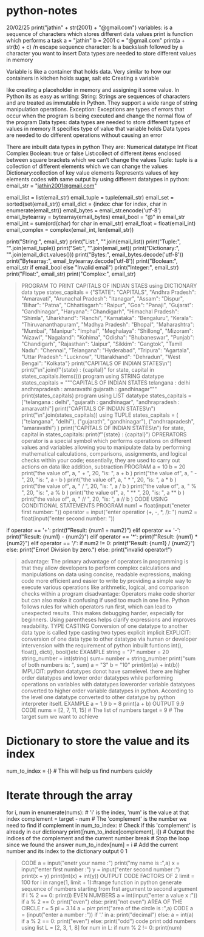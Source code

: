 # python-notes
20/02/25
print("jathin" + str(2001) + "@gmail.com")
variables: is a sequence of characters which stores different data values
print is function which performs a task
a = "jathin"
b = 2001
c = "@gmail.com"
print(a + str(b) + c)
/n escape sequence character:
Is a backslash followed by a character you want to insert
Data types:are needed to store different values in memory

Variable is like a container that holds data. Very similar to how our containers in kitchen holds sugar, salt etc Creating a variable

like creating a placeholder in memory and assigning it some value. In Python its as easy as writing:
String: Strings are sequences of characters and are treated as immutable in Python. They support a wide range of string manipulation operations.
Exception: Exceptions are types of errors that occur when the program is being executed and change the normal flow of the program
Data types: data types are needed to store different types of values in memory
It specifies type of value that variable holds
Data types are needed to do different operations without causing an error


There are inbuilt data types in python
They are:
Numerical datatype
Int
Float
Complex
Boolean: true or false 
List:collect of different items enclosed between square brackets which we can’t change the values
Tuple: tuple is a collection of different elements which we can change the values
Dictionary:collection of key value elements 
Represents values of key elements
codes with same output by using different datatypes in python:
email_str = "jathin2001@gmail.com"

email_list = list(email_str)
email_tuple = tuple(email_str)
email_set = sorted(set(email_str))
email_dict = {index: char for index, char in enumerate(email_str)}
email_bytes = email_str.encode('utf-8')
email_bytearray = bytearray(email_bytes)
email_bool = "@" in email_str
email_int = sum(ord(char) for char in email_str)
email_float = float(email_int)
email_complex = complex(email_int, len(email_str))

print("String:", email_str)
print("List:", "".join(email_list))
print("Tuple:", "".join(email_tuple))
print("Set:", "".join(email_set))
print("Dictionary:", "".join(email_dict.values()))
print("Bytes:", email_bytes.decode('utf-8'))
print("Bytearray:", email_bytearray.decode('utf-8'))
print("Boolean:", email_str if email_bool else "Invalid email")
print("Integer:", email_str)
print("Float:", email_str)
print("Complex:", email_str)
>PROGRAM TO PRINT CAPITALS OF INDIAN STAES using DICTIONARY data type
states_capitals = {"STATE": "CAPITALS", "Andhra Pradesh": "Amaravati", "Arunachal Pradesh": "Itanagar", "Assam": "Dispur",
    "Bihar": "Patna", "Chhattisgarh": "Raipur", "Goa": "Panaji", "Gujarat": "Gandhinagar",
    "Haryana": "Chandigarh", "Himachal Pradesh": "Shimla", "Jharkhand": "Ranchi",
    "Karnataka": "Bengaluru", "Kerala": "Thiruvananthapuram", "Madhya Pradesh": "Bhopal",
    "Maharashtra": "Mumbai", "Manipur": "Imphal", "Meghalaya": "Shillong",
    "Mizoram": "Aizawl", "Nagaland": "Kohima", "Odisha": "Bhubaneswar",
    "Punjab": "Chandigarh", "Rajasthan": "Jaipur", "Sikkim": "Gangtok",
    "Tamil Nadu": "Chennai", "Telangana": "Hyderabad", "Tripura": "Agartala",
    "Uttar Pradesh": "Lucknow", "Uttarakhand": "Dehradun", "West Bengal": "Kolkata"}
print("CAPITALS OF INDIAN STATES\n")
print("\n".join(f"{state} : {capital}" for state, capital in states_capitals.items()))
>program using STRING datatype
states_capitals = """CAPITALS OF INDIAN STATES
telangana : delhi
andhrapradesh : amaravathi
gujarath : gandhinagar"""
print(states_capitals)
> program using LIST datatype
>states_capitals = ["telangana : delhi", "gujarath : gandhinagar", "andhrapradesh : amaravathi"]
print("CAPITALS OF INDIAN STATES\n")
print("\n".join(states_capitals))
>using TUPLE
states_capitals = (
    ("telangana", "delhi"), ("gujarath", "gandhinagar"), ("andhrapradesh", "amaravathi")
    )
print("CAPITALS OF INDIAN STATES\n")
for state, capital in states_capitals:
    print(f"{state} : {capital}")
>OPRERATORS
>operator is a special symbol which performs operations on different values and variables allowing you to manipulate data by performing mathematical calculations, comparisons, assignments, and logical checks within your code; essentially, they are used to carry out actions on data like addition, subtraction
>PROGRAM 
a = 10
b = 20
print("the value of", a, " + ", 20, "is: ", a + b )
print("the value of", a, " - ", 20, "is: ", a - b )
print("the value of", a, " * ", 20, "is: ", a * b )
print("the value of", a, " / ", 20, "is: ", a / b )
print("the value of", a, " % ", 20, "is: ", a % b )
print("the value of", a, " ** ", 20, "is: ", a ** b )
print("the value of", a, " // ", 20, "is: ", a // b )
>CODE USING CONDITIONAL STATEMENTS
>PROGRAM
num1 = float(input("eneter first number: "))
operator = input("enter operatior (+, -, *, /): ")
num2 = float(input("enter second number: "))

if operator == '+':
    print(f"Result: {num1 + num2}")
elif operator == '-':
    print(f"Result: {num1} - {num2}")
elif operator == '*':
    print(f"Result: {num1} * {num2}")
elif operator == '/':
    if num2 != 0:
        print(f"Result: {num1} / {num2}")
    else:
        print("Error! Division by zero.")
else:
        print("invalid operator!")
>advantage: The primary advantage of operators in programming is that they allow developers to perform complex calculations and manipulations on data using concise, readable expressions, making code more efficient and easier to write by providing a simple way to execute various operations like arithmetic, logical, and comparison checks within a program
>disadvantage: Operators make code shorter but can also make it confusing if used too much in one line. Python follows rules for which operators run first, which can lead to unexpected results. This makes debugging harder, especially for beginners. Using parentheses helps clarify expressions and improves readability.
>TYPE CASTING
>Conversion of one datatype to another data type is called type casting
>two types
>explicit
>implicit
>EXPLICIT: conversion of one data type to other datatype via human or developer intervension with the requirement of python inbuilt funtions int(), float(), dict(), bool()etc
>EXAMPLE
>string = "7"
number = 20
string_number = int(string)
sum= number + string_number
print("sum of both numbers is: ", sum)
>a = "3"
b = "10"
print(int(a) + int(b))
>IMPLICIT: python datatypes donot have samelevel. there are higher order datatypes and lower order datatypes while performing operations on variables with datatypes lowerorder variable datatyoes converted to higher order variable datatypes in python. According to the level one datatype converted to other datatype by python interpreter itself.
>EXAMPLE
>a = 1.9
b = 8
print(a + b)
>OUTPUT
>9.9
>CODE
>nums = [2, 7, 11, 15]  # The list of numbers
target = 9  # The target sum we want to achieve

# Dictionary to store the value and its index
num_to_index = {}  # This will help us find numbers quickly

# Iterate through the array
for i, num in enumerate(nums):  # 'i' is the index, 'num' is the value at that index
    complement = target - num  # The 'complement' is the number we need to find
    if complement in num_to_index:  # Check if this 'complement' is already in our dictionary
        print([num_to_index[complement], i])  # Output the indices of the complement and the current number
        break  # Stop the loop since we found the answer
    num_to_index[num] = i  # Add the current number and its index to the dictionary
output
0 1
>CODE
a = input("enetr your name :")
print("my name is :",a)
x = input("enter first number :")
y = input("enter second number :")
print(x + y)
print(int(x) + int(y))
>OUTPUT
>CODE
>FACTORS OF 2
>limit = 100
for i in range(1, limit + 1):#range function in python generate sequence of numbers starting from frst argument to second argument
    if i % 2 == 0:
     print(i)
>EVEN NUMBERS
>a = int(input("enter a value x :"))
if a % 2 == 0:
    print("even")
else:
    print("not even")
>AREA OF THE CIRCLE
>r = 5
pi = 3.14
a = pi*r*r
print("area of the circle is :",a)
>CODE
>a = (input("enter a number :"))
if '.' in a:
    print("decimal")
else:
    a = int(a)
    if a % 2 == 0:
        print("even")
    else:
        print("odd")
>code print odd numbers using list
>L = [2, 3, 1, 8]
for num in L:
    if num % 2 != 0:
        print(num)















